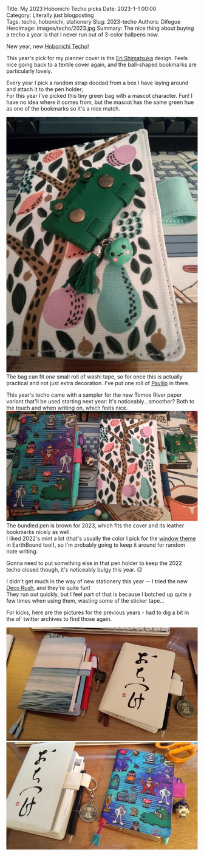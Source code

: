 Title: My 2023 Hobonichi Techo picks
Date: 2023-1-1 00:00  
Category: Literally just blogposting  
Tags: techo, hobonichi, stationery
Slug: 2023-techo
Authors: Difegue  
HeroImage: images/techo/2023.jpg 
Summary: The nice thing about buying a techo a year is that I never run out of 3-color ballpens now. 

New year, new [Hobonichi Techo](https://www.1101.com/store/techo/en/)!

This year's pick for my planner cover is the [Eri Shimatsuka](https://www.1101.com/store/techo/en/2023/pc/detail_cover/oc23_shimatsuka/) design. Feels nice going back to a textile cover again, and the ball-shaped bookmarks are particularly lovely.  

Every year I pick a random strap doodad from a box I have laying around and attach it to the pen holder;  
For this year I've picked this tiny green bag with a mascot character. Fun! I have no idea where it comes from, but the mascot has the same green hue as one of the bookmarks so it's a nice match.      

![k-kawaii...](images/techo/2023cover.jpg)  
The bag can fit _one_ small roll of washi tape, so for once this is actually practical and not just extra decoration. I've put one roll of [Pavilio](https://www.1101.com/store/techo/en/2023/pc/detail_toolstoys/s_pavilio/) in there.  

This year's techo came with a sampler for the new Tomoe River paper variant that'll be used starting next year: It's noticeably...smoother? Both to the touch and when writing on, which feels nice.  
![2022 vs 2023 techo](images/techo/2023.jpg)  
The bundled pen is brown for 2023, which fits the cover and its leather bookmarks nicely as well.  
I liked 2022's mint a lot (that's usually the color I pick for the [window theme](https://knowyourmeme.com/photos/1082668-earthbound-mother) in EarthBound too!), so I'm probably going to keep it around for random note writing.  

Gonna need to put something else in that pen holder to keep the 2022 techo closed though, it's noticeably bulgy this year. 😌  

I didn't get much in the way of new stationery this year -- I tried the new [Deco Rush](https://www.1101.com/store/techo/en/magazine/tt_report/202209/), and they're quite fun!  
They run out quickly, but I feel part of that is because I botched up quite a few times when using them, wasting some of the sticker tape...  

For kicks, here are the pictures for the previous years - had to dig a bit in the ol' twitter archives to find those again.  

![2020 vs 2021 techo](images/techo/2021.jpg)  
![2021 vs 2022 techo](images/techo/2022.jpg)
